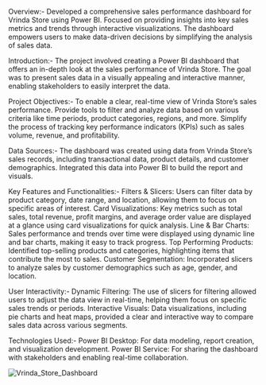 Overview:-
Developed a comprehensive sales performance dashboard for Vrinda Store using Power BI. Focused on providing insights into key sales metrics and trends through interactive visualizations. The dashboard empowers users to make data-driven decisions by simplifying the analysis of sales data.

 Introduction:-
The project involved creating a Power BI dashboard that offers an in-depth look at the sales performance of Vrinda Store.
The goal was to present sales data in a visually appealing and interactive manner, enabling stakeholders to easily interpret the data.

Project Objectives:-
To enable a clear, real-time view of Vrinda Store’s sales performance.
Provide tools to filter and analyze data based on various criteria like time periods, product categories, regions, and more.
Simplify the process of tracking key performance indicators (KPIs) such as sales volume, revenue, and profitability.

Data Sources:-
The dashboard was created using data from Vrinda Store’s sales records, including transactional data, product details, and customer demographics.
Integrated this data into Power BI to build the report and visuals.

Key Features and Functionalities:-
Filters & Slicers: Users can filter data by product category, date range, and location, allowing them to focus on specific areas of interest.
Card Visualizations: Key metrics such as total sales, total revenue, profit margins, and average order value are displayed at a glance using card visualizations for quick analysis.
Line & Bar Charts: Sales performance and trends over time were displayed using dynamic line and bar charts, making it easy to track progress.
Top Performing Products: Identified top-selling products and categories, highlighting items that contribute the most to sales.
Customer Segmentation: Incorporated slicers to analyze sales by customer demographics such as age, gender, and location.

User Interactivity:-
Dynamic Filtering: The use of slicers for filtering allowed users to adjust the data view in real-time, helping them focus on specific sales trends or periods.
Interactive Visuals: Data visualizations, including pie charts and heat maps, provided a clear and interactive way to compare sales data across various segments.

Technologies Used:-
Power BI Desktop: For data modeling, report creation, and visualization development.
Power BI Service: For sharing the dashboard with stakeholders and enabling real-time collaboration.

![Vrinda_Store_Dashboard](https://github.com/user-attachments/assets/c48f9327-8d7a-4295-872a-1d06216ea349)


   
